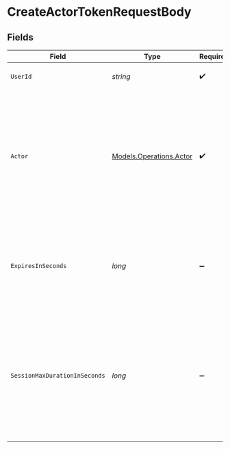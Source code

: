 # CreateActorTokenRequestBody


## Fields

| Field                                                                                                                                                                                     | Type                                                                                                                                                                                      | Required                                                                                                                                                                                  | Description                                                                                                                                                                               | Example                                                                                                                                                                                   |
| ----------------------------------------------------------------------------------------------------------------------------------------------------------------------------------------- | ----------------------------------------------------------------------------------------------------------------------------------------------------------------------------------------- | ----------------------------------------------------------------------------------------------------------------------------------------------------------------------------------------- | ----------------------------------------------------------------------------------------------------------------------------------------------------------------------------------------- | ----------------------------------------------------------------------------------------------------------------------------------------------------------------------------------------- |
| `UserId`                                                                                                                                                                                  | *string*                                                                                                                                                                                  | :heavy_check_mark:                                                                                                                                                                        | The ID of the user being impersonated.                                                                                                                                                    |                                                                                                                                                                                           |
| `Actor`                                                                                                                                                                                   | [Models.Operations.Actor](../../Models/Operations/Actor.md)                                                                                                                               | :heavy_check_mark:                                                                                                                                                                        | The actor payload. It needs to include a sub property which should contain the ID of the actor.<br/>This whole payload will be also included in the JWT session token.                    | {<br/>"sub": "user_2OEpKhcCN1Lat9NQ0G6puh7q5Rb"<br/>}                                                                                                                                     |
| `ExpiresInSeconds`                                                                                                                                                                        | *long*                                                                                                                                                                                    | :heavy_minus_sign:                                                                                                                                                                        | Optional parameter to specify the life duration of the actor token in seconds.<br/>By default, the duration is 1 hour.                                                                    |                                                                                                                                                                                           |
| `SessionMaxDurationInSeconds`                                                                                                                                                             | *long*                                                                                                                                                                                    | :heavy_minus_sign:                                                                                                                                                                        | The maximum duration that the session which will be created by the generated actor token should last.<br/>By default, the duration of a session created via an actor token, lasts 30 minutes. |                                                                                                                                                                                           |